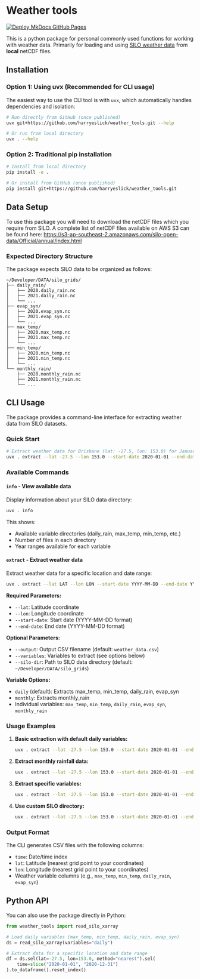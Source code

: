 # Weather tools

[![Deploy MkDocs GitHub Pages](https://github.com/harryeslick/weather_tools/actions/workflows/mkdocs.yml/badge.svg)](https://github.com/harryeslick/weather_tools/actions/workflows/mkdocs.yml)

This is a python package for personal commonly used functions for working with weather data.
Primarily for loading and using [SILO weather data](https://www.longpaddock.qld.gov.au/silo/gridded-data/) from **local** netCDF files.

## Installation

### Option 1: Using uvx (Recommended for CLI usage)

The easiest way to use the CLI tool is with `uvx`, which automatically handles dependencies and isolation:

```bash
# Run directly from GitHub (once published)
uvx git+https://github.com/harryeslick/weather_tools.git --help

# Or run from local directory
uvx . --help
```

### Option 2: Traditional pip installation

```bash
# Install from local directory
pip install -e .

# Or install from GitHub (once published)
pip install git+https://github.com/harryeslick/weather_tools.git
```

## Data Setup

To use this package you will need to download the netCDF files which you require from SILO.
A complete list of netCDF files available on AWS S3 can be found here:
<https://s3-ap-southeast-2.amazonaws.com/silo-open-data/Official/annual/index.html>

### Expected Directory Structure

The package expects SILO data to be organized as follows:

```
~/Developer/DATA/silo_grids/
├── daily_rain/
│   ├── 2020.daily_rain.nc
│   ├── 2021.daily_rain.nc
│   └── ...
├── evap_syn/
│   ├── 2020.evap_syn.nc
│   ├── 2021.evap_syn.nc  
│   └── ...
├── max_temp/
│   ├── 2020.max_temp.nc
│   ├── 2021.max_temp.nc
│   └── ...
├── min_temp/
│   ├── 2020.min_temp.nc
│   ├── 2021.min_temp.nc
│   └── ...
└── monthly_rain/
    ├── 2020.monthly_rain.nc
    ├── 2021.monthly_rain.nc
    └── ...
```


## CLI Usage

The package provides a command-line interface for extracting weather data from SILO datasets.

### Quick Start

```bash
# Extract weather data for Brisbane (lat: -27.5, lon: 153.0) for January 2020
uvx . extract --lat -27.5 --lon 153.0 --start-date 2020-01-01 --end-date 2020-01-31 --output brisbane_jan2020.csv
```

### Available Commands

#### `info` - View available data

Display information about your SILO data directory:

```bash
uvx . info
```

This shows:
- Available variable directories (daily_rain, max_temp, min_temp, etc.)
- Number of files in each directory  
- Year ranges available for each variable

#### `extract` - Extract weather data

Extract weather data for a specific location and date range:

```bash
uvx . extract --lat LAT --lon LON --start-date YYYY-MM-DD --end-date YYYY-MM-DD [OPTIONS]
```

**Required Parameters:**
- `--lat`: Latitude coordinate
- `--lon`: Longitude coordinate  
- `--start-date`: Start date (YYYY-MM-DD format)
- `--end-date`: End date (YYYY-MM-DD format)

**Optional Parameters:**
- `--output`: Output CSV filename (default: `weather_data.csv`)
- `--variables`: Variables to extract (see options below)
- `--silo-dir`: Path to SILO data directory (default: `~/Developer/DATA/silo_grids`)

**Variable Options:**
- `daily` (default): Extracts max_temp, min_temp, daily_rain, evap_syn
- `monthly`: Extracts monthly_rain  
- Individual variables: `max_temp`, `min_temp`, `daily_rain`, `evap_syn`, `monthly_rain`

### Usage Examples

1. **Basic extraction with default daily variables:**
   ```bash
   uvx . extract --lat -27.5 --lon 153.0 --start-date 2020-01-01 --end-date 2020-12-31
   ```

2. **Extract monthly rainfall data:**
   ```bash
   uvx . extract --lat -27.5 --lon 153.0 --start-date 2020-01-01 --end-date 2020-12-31 --variables monthly --output monthly_rainfall.csv
   ```

3. **Extract specific variables:**
   ```bash
   uvx . extract --lat -27.5 --lon 153.0 --start-date 2020-01-01 --end-date 2020-12-31 --variables max_temp --variables min_temp --output temperatures.csv
   ```

4. **Use custom SILO directory:**
   ```bash
   uvx . extract --lat -27.5 --lon 153.0 --start-date 2020-01-01 --end-date 2020-12-31 --silo-dir /path/to/my/silo/data
   ```

### Output Format

The CLI generates CSV files with the following columns:
- `time`: Date/time index
- `lat`: Latitude (nearest grid point to your coordinates)
- `lon`: Longitude (nearest grid point to your coordinates)  
- Weather variable columns (e.g., `max_temp`, `min_temp`, `daily_rain`, `evap_syn`)

## Python API

You can also use the package directly in Python:

```python
from weather_tools import read_silo_xarray

# Load daily variables (max_temp, min_temp, daily_rain, evap_syn)
ds = read_silo_xarray(variables="daily")

# Extract data for a specific location and date range
df = ds.sel(lat=-27.5, lon=153.0, method="nearest").sel(
    time=slice("2020-01-01", "2020-12-31")
).to_dataframe().reset_index()
```


